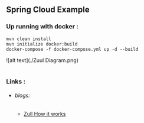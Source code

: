 ## Spring Cloud Example


### Up running with docker :

```
mvn clean install
mvn initialize docker:build
docker-compose -f docker-compose.yml up -d --build
```

![alt text](./Zuul Diagram.png)

#
### Links :

* ###### blogs:

    * [Zull How it works](https://github.com/Netflix/zuul/wiki/How-it-Works)

